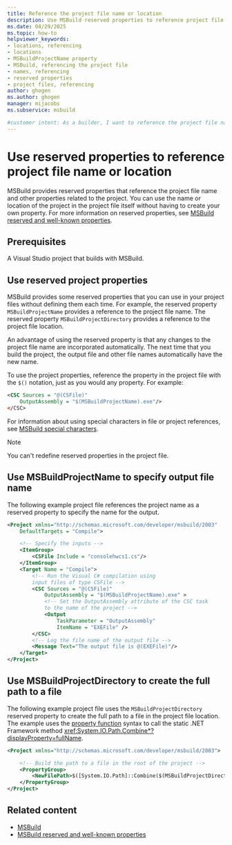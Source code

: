 ```yaml
---
title: Reference the project file name or location
description: Use MSBuild reserved properties to reference project file name or location without having to create your own properties.
ms.date: 04/29/2025
ms.topic: how-to
helpviewer_keywords:
- locations, referencing
- locations
- MSBuildProjectName property
- MSBuild, referencing the project file
- names, referencing
- reserved properties
- project files, referencing
author: ghogen
ms.author: ghogen
manager: mijacobs
ms.subservice: msbuild

#customer intent: As a builder, I want to reference the project file name and other reserved properties in builds so that I don't have to create the properties.
---
```

# Use reserved properties to reference project file name or location

MSBuild provides reserved properties that reference the project file name and other properties related to the project. You can use the name or location of the project in the project file itself without having to create your own property. For more information on reserved properties, see [MSBuild reserved and well-known properties](msbuild-reserved-and-well-known-properties.md).

## Prerequisites

A Visual Studio project that builds with MSBuild.

## Use reserved project properties

MSBuild provides some reserved properties that you can use in your project files without defining them each time. For example, the reserved property `MSBuildProjectName` provides a reference to the project file name. The reserved property `MSBuildProjectDirectory` provides a reference to the project file location.

An advantage of using the reserved property is that any changes to the project file name are incorporated automatically. The next time that you build the project, the output file and other file names automatically have the new name.

To use the project properties, reference the property in the project file with the `$()` notation, just as you would any property. For example:

```xml
<CSC Sources = "@(CSFile)"
    OutputAssembly = "$(MSBuildProjectName).exe"/>
</CSC>
```

For information about using special characters in file or project references, see [MSBuild special characters](msbuild-special-characters.md).

> [!NOTE]
> You can't redefine reserved properties in the project file.

## Use MSBuildProjectName to specify output file name

 The following example project file references the project name as a reserved property to specify the name for the output.

```xml
<Project xmlns="http://schemas.microsoft.com/developer/msbuild/2003"
    DefaultTargets = "Compile">

    <!-- Specify the inputs -->
    <ItemGroup>
        <CSFile Include = "consolehwcs1.cs"/>
    </ItemGroup>
    <Target Name = "Compile">
        <!-- Run the Visual C# compilation using
        input files of type CSFile -->
        <CSC Sources = "@(CSFile)"
            OutputAssembly = "$(MSBuildProjectName).exe" >
            <!-- Set the OutputAssembly attribute of the CSC task
            to the name of the project -->
            <Output
                TaskParameter = "OutputAssembly"
                ItemName = "EXEFile" />
        </CSC>
        <!-- Log the file name of the output file -->
        <Message Text="The output file is @(EXEFile)"/>
    </Target>
</Project>
```

## Use MSBuildProjectDirectory to create the full path to a file

The following example project file uses the `MSBuildProjectDirectory` reserved property to create the full path to a file in the project file location. The example uses the [property function](property-functions.md) syntax to call the static .NET Framework method <xref:System.IO.Path.Combine*?displayProperty=fullName>.

```xml
<Project xmlns="http://schemas.microsoft.com/developer/msbuild/2003">

    <!-- Build the path to a file in the root of the project -->
    <PropertyGroup>
        <NewFilePath>$([System.IO.Path]::Combine($(MSBuildProjectDirectory), `BuildInfo.txt`))</NewFilePath>
    </PropertyGroup>
</Project>
```

## Related content

- [MSBuild](msbuild.md)
- [MSBuild reserved and well-known properties](msbuild-reserved-and-well-known-properties.md)
